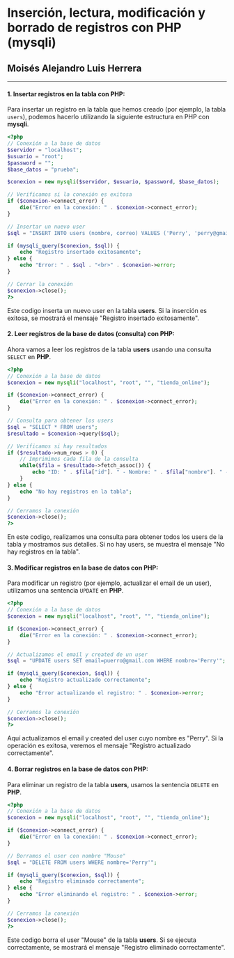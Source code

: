 # Inserción, lectura, modificación y borrado de registros con **PHP (mysqli)**
## Moisés Alejandro Luis Herrera
---

#### 1. Insertar registros en la tabla con **PHP**:

Para insertar un registro en la tabla que hemos creado (por ejemplo, la tabla `users`), podemos hacerlo utilizando la siguiente estructura en PHP con **mysqli**.

```php
<?php
// Conexión a la base de datos
$servidor = "localhost";
$usuario = "root";
$password = "";
$base_datos = "prueba";

$conexion = new mysqli($servidor, $usuario, $password, $base_datos);

// Verificamos si la conexión es exitosa
if ($conexion->connect_error) {
    die("Error en la conexión: " . $conexion->connect_error);
}

// Insertar un nuevo user
$sql = "INSERT INTO users (nombre, correo) VALUES ('Perry', 'perry@gmail.com')";

if (mysqli_query($conexion, $sql)) {
    echo "Registro insertado exitosamente";
} else {
    echo "Error: " . $sql . "<br>" . $conexion->error;
}

// Cerrar la conexión
$conexion->close();
?>
```

Este codigo inserta un nuevo user en la tabla **users**. Si la inserción es exitosa, se mostrará el mensaje "Registro insertado exitosamente".

#### 2. Leer registros de la base de datos (consulta) con **PHP**:

Ahora vamos a leer los registros de la tabla **users** usando una consulta `SELECT` en **PHP**.

```php
<?php
// Conexión a la base de datos
$conexion = new mysqli("localhost", "root", "", "tienda_online");

if ($conexion->connect_error) {
    die("Error en la conexión: " . $conexion->connect_error);
}

// Consulta para obtener los users
$sql = "SELECT * FROM users";
$resultado = $conexion->query($sql);

// Verificamos si hay resultados
if ($resultado->num_rows > 0) {
    // Imprimimos cada fila de la consulta
    while($fila = $resultado->fetch_assoc()) {
        echo "ID: " . $fila["id"]. " - Nombre: " . $fila["nombre"]. " - email: $" . $fila["email"]. " - created: " . $fila["created"]. "<br>";
    }
} else {
    echo "No hay registros en la tabla";
}

// Cerramos la conexión
$conexion->close();
?>
```

En este codigo, realizamos una consulta para obtener todos los users de la tabla y mostramos sus detalles. Si no hay users, se muestra el mensaje "No hay registros en la tabla".

#### 3. Modificar registros en la base de datos con **PHP**:

Para modificar un registro (por ejemplo, actualizar el email de un user), utilizamos una sentencia `UPDATE` en **PHP**.

```php
<?php
// Conexión a la base de datos
$conexion = new mysqli("localhost", "root", "", "tienda_online");

if ($conexion->connect_error) {
    die("Error en la conexión: " . $conexion->connect_error);
}

// Actualizamos el email y created de un user
$sql = "UPDATE users SET email=puerro@gmail.com WHERE nombre='Perry'";

if (mysqli_query($conexion, $sql)) {
    echo "Registro actualizado correctamente";
} else {
    echo "Error actualizando el registro: " . $conexion->error;
}

// Cerramos la conexión
$conexion->close();
?>
```

Aquí actualizamos el email y created del user cuyo nombre es "Perry". Si la operación es exitosa, veremos el mensaje "Registro actualizado correctamente".

#### 4. Borrar registros en la base de datos con **PHP**:

Para eliminar un registro de la tabla **users**, usamos la sentencia `DELETE` en **PHP**.

```php
<?php
// Conexión a la base de datos
$conexion = new mysqli("localhost", "root", "", "tienda_online");

if ($conexion->connect_error) {
    die("Error en la conexión: " . $conexion->connect_error);
}

// Borramos el user con nombre "Mouse"
$sql = "DELETE FROM users WHERE nombre='Perry'";

if (mysqli_query($conexion, $sql)) {
    echo "Registro eliminado correctamente";
} else {
    echo "Error eliminando el registro: " . $conexion->error;
}

// Cerramos la conexión
$conexion->close();
?>
```

Este codigo borra el user "Mouse" de la tabla **users**. Si se ejecuta correctamente, se mostrará el mensaje "Registro eliminado correctamente".
